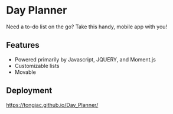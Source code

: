 # Day Planner
Need a to-do list on the go? Take this handy, mobile app with you!

## Features
* Powered primarily by Javascript, JQUERY, and Moment.js
* Customizable lists
* Movable 

## Deployment
https://tongjac.github.io/Day_Planner/


